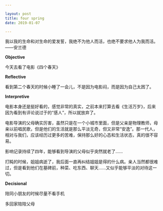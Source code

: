 ```yaml
---

layout: post
title: four spring
date: 2019-01-07

---
```


我以我的生命和对生命的爱发誓，我绝不为他人而活，也绝不要求他人为我而活。——安兰德

**Objective**

今天去看了电影《四个春天》

**Reflective**

看到第二个春天的时候小睡了一会儿，不是因为电影闷，而是因为自己太困了。

**Interpretive**

电影本身还是挺好看的，感觉非常的真实，之前本来打算去看《生活万岁》，后来因为看到有评论说过于的“感人”，所以就放弃了。

电影导演的父母确实厉害，虽然只是在一个小城市里面，但是父亲是物理教师，母亲以前唱民歌，但是他们的生活就是那么平淡无奇，但又非常“安逸”。那一代人，相对与我们，应该经历过更多的苦难，保持那么好的心态和生活状态，真的很不容易。

影响记录持续了四年，能够看到导演的父母似乎突然就老了……

打盹的时候，姐姐病逝了，我后面一直再纠结姐姐是得的什么病。亲人当然都很难过，但是看到他们在墓碑前，种菜、吃东西、聊天……又似乎能够平淡的对待这一切。

**Decisional**

陪同小朋友的时候尽量不看手机

多回家陪陪父母
